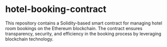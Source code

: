 # hotel-booking-contract
This repository contains a Solidity-based smart contract for managing hotel room bookings on the Ethereum blockchain. The contract ensures transparency, security, and efficiency in the booking process by leveraging blockchain technology.

